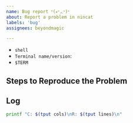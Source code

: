 ```yaml
---
name: Bug report ᑦ(⁎ᐡᆺᐡ)ᐣ 
about: Report a problem in nincat
labels: 'bug'
assignees: beyondmagic

---
```


<!-- Before reporting: please search existing issues. -->

- `shell`
- `Terminal name/version`:
- `$TERM`

## Steps to Reproduce the Problem

<!-- List the steps required to reproduce the issue. -->

## Log

<!-- Execute nincat and take a screenshot/copy and paste the output of this command error/warning message. -->

```zsh
printf "C: $(tput cols)\nR: $(tput lines)\n"
```

